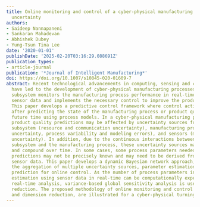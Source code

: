 ```yaml
---
title: Online monitoring and control of a cyber-physical manufacturing process under
  uncertainty
authors:
- Saideep Nannapaneni
- Sankaran Mahadevan
- Abhishek Dubey
- Yung-Tsun Tina Lee
date: '2020-01-01'
publishDate: '2025-02-20T03:16:29.088691Z'
publication_types:
- article-journal
publication: '*Journal of Intelligent Manufacturing*'
doi: https://doi.org/10.1007/s10845-020-01609-7
abstract: Recent technological advancements in computing, sensing and communication
  have led to the development of cyber-physical manufacturing processes, where a computing
  subsystem monitors the manufacturing process performance in real-time by analyzing
  sensor data and implements the necessary control to improve the product quality.
  This paper develops a predictive control framework where control actions are implemented
  after predicting the state of the manufacturing process or product quality at a
  future time using process models. In a cyber-physical manufacturing process, the
  product quality predictions may be affected by uncertainty sources from the computing
  subsystem (resource and communication uncertainty), manufacturing process (input
  uncertainty, process variability and modeling errors), and sensors (measurement
  uncertainty). In addition, due to the continuous interactions between the computing
  subsystem and the manufacturing process, these uncertainty sources may aggregate
  and compound over time. In some cases, some process parameters needed for model
  predictions may not be precisely known and may need to be derived from real time
  sensor data. This paper develops a dynamic Bayesian network approach, which enables
  the aggregation of multiple uncertainty sources, parameter estimation and robust
  prediction for online control. As the number of process parameters increase, their
  estimation using sensor data in real-time can be computationally expensive. To facilitate
  real-time analysis, variance-based global sensitivity analysis is used for dimension
  reduction. The proposed methodology of online monitoring and control under uncertainty,
  and dimension reduction, are illustrated for a cyber-physical turning process.
---
```

